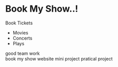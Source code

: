 # Book My Show..!
</hl>
Book Tickets
<ul>
<li> Movies </li>
<li> Concerts</li>
<li> Plays</li>
</ul>
good team work </br>
book my show website
mini project
pratical project

